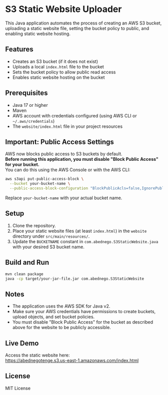 # S3 Static Website Uploader

This Java application automates the process of creating an AWS S3 bucket, uploading a static website file, setting the bucket policy to public, and enabling static website hosting.

## Features

- Creates an S3 bucket (if it does not exist)
- Uploads a local `index.html` file to the bucket
- Sets the bucket policy to allow public read access
- Enables static website hosting on the bucket

## Prerequisites

- Java 17 or higher
- Maven
- AWS account with credentials configured (using AWS CLI or `~/.aws/credentials`)
- The `website/index.html` file in your project resources

## Important: Public Access Settings

AWS now blocks public access to S3 buckets by default.  
**Before running this application, you must disable "Block Public Access" for your bucket.**  
You can do this using the AWS Console or with the AWS CLI:

```sh
aws s3api put-public-access-block \
  --bucket your-bucket-name \
  --public-access-block-configuration "BlockPublicAcls=false,IgnorePublicAcls=false,BlockPublicPolicy=false,RestrictPublicBuckets=false"
```

Replace `your-bucket-name` with your actual bucket name.

## Setup

1. Clone the repository.
2. Place your static website files (at least `index.html`) in the `website` directory under `src/main/resources/`.
3. Update the `BUCKETNAME` constant in `com.abednego.S3StaticWebsite.java` with your desired S3 bucket name.

## Build and Run

```sh
mvn clean package
java -cp target/your-jar-file.jar com.abednego.S3StaticWebsite
```

## Notes

- The application uses the AWS SDK for Java v2.
- Make sure your AWS credentials have permissions to create buckets, upload objects, and set bucket policies.
- You must disable "Block Public Access" for the bucket as described above for the website to be publicly accessible.

## Live Demo

Access the static website here:  
https://abednegotenge.s3.us-east-1.amazonaws.com/index.html

## License
MIT License